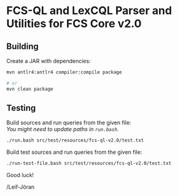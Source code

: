 # FCS-QL and LexCQL Parser and Utilities for FCS Core v2.0

## Building

Create a JAR with dependencies:

```bash
mvn antlr4:antlr4 compiler:compile package

# or
mvn clean package
```

## Testing

Build sources and run queries from the given file:  
_You might need to update paths in `run.bash`._

```bash
./run.bash src/test/resources/fcs-ql-v2.0/test.txt
```

Build test sources and run queries from the given file:

```bash
./run-test-file.bash src/test/resources/fcs-ql-v2.0/test.txt
```

Good luck!

/Leif-Jöran
